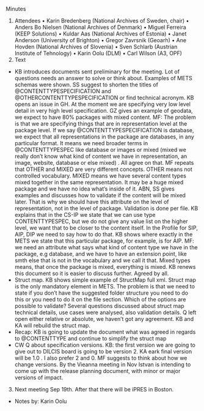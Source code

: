 Minutes

1.	Attendees 
•	Karin Bredenberg (National Archives of Sweden, chair)
•	Anders Bo Nielsen (National Archives of Denmark)
•	Miguel Ferreira (KEEP Solutions)
•	Kuldar Aas (National Archives of Estonia)
•	Janet Anderson (University of Brighton)
•	Gregor Zavrsnik (Geoarh)
•	Ane Hovden (National Archives of Slovenia)
•	Sven Schlarb (Austrian Institute of Tehnology)
•	Karin Oolu (DLM)
•	Carl Wilson (A3, OPF)
2.	Text
- KB introduces documents sent preliminary for the meeting. Lot of questions needs an answer to solve or think about. Examples of METS schemas were shown. SS suggest to shorten the titles of @CONTENTTYPESPECIFICATION and  @OTHERCONTENTTYPESPECIFICATION  or find technical acronym. KB opens an issue in GH. At the moment we are specifying very low level detail in very high level specification. GZ gives an example of geodata, we expect to have 80% packages with mixed content. MF: The problem is that we are specifying things that are in representation level at the package level.  If we say @CONTENTTYPESPECIFICATION is database, we expect that all representations in the package are databases, in any particular format. It means we need broader terms in @CONTENTTYPESPEC like database or images or mixed (mixed we really don’t know what kind of content we have in representation, an image, website, database or else mixed) . 
All agree on that. 
MF repeats that OTHER and MIXED are very different concepts. OTHER means not controlled vocabulary. MIXED means we have several content types mixed together in the same representation. It may be a huge mixed package and we have no idea what’s inside of it. ABN, SS gives examples and discusses how to validate if the content will be mixed later. That is why we should have this attribute on the level of representation, not in the level of package. Validation is done per file. 
KB explains that in the CS-IP we state that we can use type CONTENTTYPESPEC, but we do not give any value list on the higher level, we want that to be closer to the content itself. In the Profile for SIP, AIP, DIP we need to say how to do that. KB shows where exactly in the METS we state that this particular package, for example, is for AIP.  MF: we need an attribute what says what kind of content type we have in the package,  e.g database, and we have to have an extension point, like smth else that is not in the vocabulary and we call it that. Mixed types means, that once the package is mixed, everything is mixed. 
KB renews this document so it is easier to discuss further. Agreed by all. 
- Struct map. KB shows simple example of StructMap full xml. Struct map is the only mandatory element in METS. The problem is that we need to state if you don’t have the suggested folder structure you need to do this or you need to do it on the file section. Which of the options are possible to validate? Several questions discussed about struct map technical details, use cases were analysed, also validation details. Q left open either relative or absolute, we haven’t got any agreement.
KB and KA will rebuild the struct map. 
- Recap: KB is going to update the document what was agreed in regards to @CONTENTTYPE and continue to simplify the struct map 
- CW Q about specification versions. KB: the first version we are going to give out to DILCIS board is going to be version 2. KA eark final version will be 1.0 . I also prefer 2 and 0. MF suggests to think about how we change versions. By the Vieanna meeting in Nov Istvan is intending to come up with the release planning document, with minor or major versions of impact. 
3.	Next meeting Sep 19th. After that there will be iPRES in Boston. 
- Notes by: Karin Oolu
